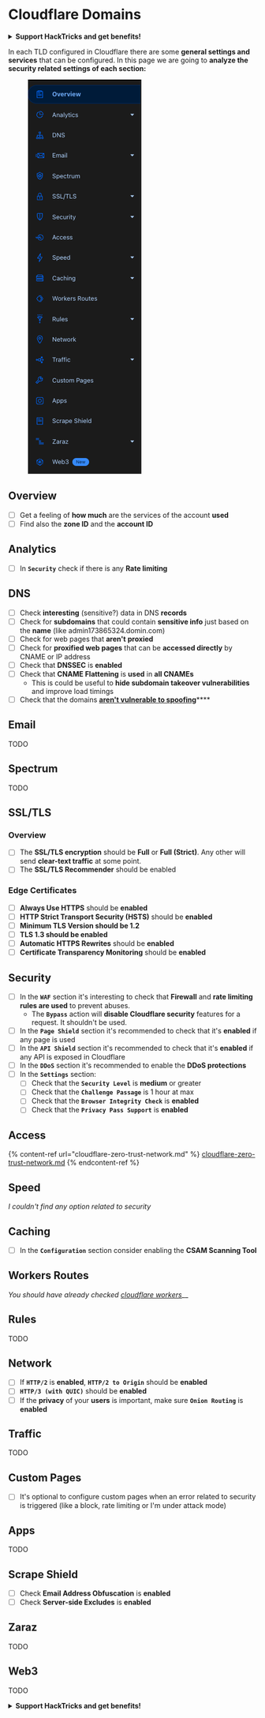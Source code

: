# Cloudflare Domains

<details>

<summary><strong>Support HackTricks and get benefits!</strong></summary>

Do you work in a **cybersecurity company**? Do you want to see your **company advertised in HackTricks**? or do you want to have access the **latest version of the PEASS or download HackTricks in PDF**? Check the [**SUBSCRIPTION PLANS**](https://github.com/sponsors/carlospolop)!

Discover [**The PEASS Family**](https://opensea.io/collection/the-peass-family), our collection of exclusive [**NFTs**](https://opensea.io/collection/the-peass-family)

Get the [**official PEASS & HackTricks swag**](https://peass.creator-spring.com)

**Join the** [**💬**](https://emojipedia.org/speech-balloon/) [**Discord group**](https://discord.gg/hRep4RUj7f) or the [**telegram group**](https://t.me/peass) or **follow** me on **Twitter** [**🐦**](https://github.com/carlospolop/hacktricks/tree/7af18b62b3bdc423e11444677a6a73d4043511e9/\[https:/emojipedia.org/bird/README.md)[**@carlospolopm**](https://twitter.com/carlospolopm)**.**

**Share your hacking tricks submitting PRs to the** [**hacktricks github repo**](https://github.com/carlospolop/hacktricks)**.**

</details>

In each TLD configured in Cloudflare there are some **general settings and services** that can be configured. In this page we are going to **analyze the security related settings of each section:**

<figure><img src="../../.gitbook/assets/image (7).png" alt=""><figcaption></figcaption></figure>

## Overview

* [ ] Get a feeling of **how much** are the services of the account **used**
* [ ] Find also the **zone ID** and the **account ID**

## Analytics

* [ ] In **`Security`** check if there is any **Rate limiting**&#x20;

## DNS

* [ ] Check **interesting** (sensitive?) data in DNS **records**
* [ ] Check for **subdomains** that could contain **sensitive info** just based on the **name** (like admin173865324.domin.com)
* [ ] Check for web pages that **aren't** **proxied**
* [ ] Check for **proxified web pages** that can be **accessed directly** by CNAME or IP address
* [ ] Check that **DNSSEC** is **enabled**
* [ ] Check that **CNAME Flattening** is **used** in **all CNAMEs**
  * This is could be useful to **hide subdomain takeover vulnerabilities** and improve load timings
* [ ] Check that the domains [**aren't vulnerable to spoofing**](https://book.hacktricks.xyz/network-services-pentesting/pentesting-smtp#mail-spoofing)****

## **Email**

TODO

## Spectrum

TODO

## SSL/TLS

### **Overview**

* [ ] The **SSL/TLS encryption** should be **Full** or **Full (Strict)**. Any other will send **clear-text traffic** at some point.
* [ ] The **SSL/TLS Recommender** should be enabled

### Edge Certificates

* [ ] **Always Use HTTPS** should be **enabled**
* [ ] **HTTP Strict Transport Security (HSTS)** should be **enabled**
* [ ] **Minimum TLS Version should be 1.2**
* [ ] **TLS 1.3 should be enabled**
* [ ] **Automatic HTTPS Rewrites** should be **enabled**
* [ ] **Certificate Transparency Monitoring** should be **enabled**

## **Security**

* [ ] In the **`WAF`** section it's interesting to check that **Firewall** and **rate limiting rules are used** to prevent abuses.
  * The **`Bypass`** action will **disable Cloudflare security** features for a request. It shouldn't be used.
* [ ] In the **`Page Shield`** section it's recommended to check that it's **enabled** if any page is used
* [ ] In the **`API Shield`** section it's recommended to check that it's **enabled** if any API is exposed in Cloudflare
* [ ] In the **`DDoS`** section it's recommended to enable the **DDoS protections**
* [ ] In the **`Settings`** section:
  * [ ] Check that the **`Security Level`** is **medium** or greater
  * [ ] Check that the **`Challenge Passage`** is 1 hour at max
  * [ ] Check that the **`Browser Integrity Check`** is **enabled**
  * [ ] Check that the **`Privacy Pass Support`** is **enabled**

## Access

{% content-ref url="cloudflare-zero-trust-network.md" %}
[cloudflare-zero-trust-network.md](cloudflare-zero-trust-network.md)
{% endcontent-ref %}

## Speed

_I couldn't find any option related to security_

## Caching

* [ ] In the **`Configuration`** section consider enabling the **CSAM Scanning Tool**

## **Workers Routes**

_You should have already checked_ [_cloudflare workers_](./#workers)__

## Rules

TODO

## Network

* [ ] If **`HTTP/2`** is **enabled**, **`HTTP/2 to Origin`** should be **enabled**
* [ ] **`HTTP/3 (with QUIC)`** should be **enabled**
* [ ] If the **privacy** of your **users** is important, make sure **`Onion Routing`** is **enabled**

## **Traffic**

TODO

## Custom Pages

* [ ] It's optional to configure custom pages when an error related to security is triggered (like a block, rate limiting or I'm under attack mode)&#x20;

## Apps

TODO

## Scrape Shield

* [ ] Check **Email Address Obfuscation** is **enabled**
* [ ] Check **Server-side Excludes** is **enabled**

## **Zaraz**

TODO

## **Web3**

TODO

<details>

<summary><strong>Support HackTricks and get benefits!</strong></summary>

Do you work in a **cybersecurity company**? Do you want to see your **company advertised in HackTricks**? or do you want to have access the **latest version of the PEASS or download HackTricks in PDF**? Check the [**SUBSCRIPTION PLANS**](https://github.com/sponsors/carlospolop)!

Discover [**The PEASS Family**](https://opensea.io/collection/the-peass-family), our collection of exclusive [**NFTs**](https://opensea.io/collection/the-peass-family)

Get the [**official PEASS & HackTricks swag**](https://peass.creator-spring.com)

**Join the** [**💬**](https://emojipedia.org/speech-balloon/) [**Discord group**](https://discord.gg/hRep4RUj7f) or the [**telegram group**](https://t.me/peass) or **follow** me on **Twitter** [**🐦**](https://github.com/carlospolop/hacktricks/tree/7af18b62b3bdc423e11444677a6a73d4043511e9/\[https:/emojipedia.org/bird/README.md)[**@carlospolopm**](https://twitter.com/carlospolopm)**.**

**Share your hacking tricks submitting PRs to the** [**hacktricks github repo**](https://github.com/carlospolop/hacktricks)**.**

</details>
